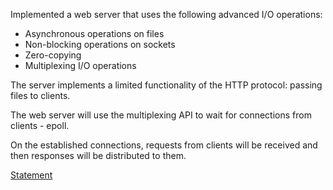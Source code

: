 Implemented a web server that uses the following advanced I/O operations:

* Asynchronous operations on files
* Non-blocking operations on sockets
* Zero-copying
* Multiplexing I/O operations

The server implements a limited functionality of the HTTP protocol: passing files to clients.

The web server will use the multiplexing API to wait for connections from clients - epoll.

On the established connections, requests from clients will be received and then responses will be distributed to them.

[Statement](https://cs-pub-ro.github.io/operating-systems/Assignments/Asynchronous%20Web%20Server/)
